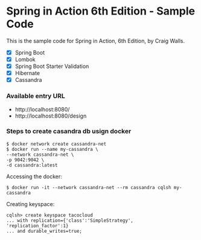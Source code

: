 # Spring in Action 6th Edition - Sample Code

This is the sample code for Spring in Action, 6th Edition, by Craig Walls.

- [x] Spring Boot
- [X] Lombok
- [X] Spring Boot Starter Validation
- [x] Hibernate
- [X] Cassandra

### Available entry URL
- http://localhost:8080/
- http://localhost:8080/design

### Steps to create casandra db usign docker

```
$ docker network create cassandra-net
$ docker run --name my-cassandra \
--network cassandra-net \
-p 9042:9042 \
-d cassandra:latest
```

Accessing the docker:

```
$ docker run -it --network cassandra-net --rm cassandra cqlsh my-cassandra
```

Creating keyspace:

```
cqlsh> create keyspace tacocloud
... with replication={'class':'SimpleStrategy', 'replication_factor':1}
... and durable_writes=true;
```
